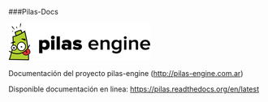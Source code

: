 ###Pilas-Docs

![](refcard/logo.png)

Documentación del proyecto pilas-engine (http://pilas-engine.com.ar)

Disponible documentación en linea: https://pilas.readthedocs.org/en/latest
